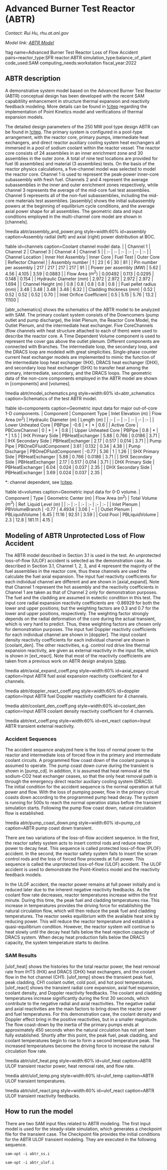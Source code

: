 # Advanced Burner Test Reactor (ABTR)

*Contact: Rui Hu, rhu.at.anl.gov*

*Model link: [ABTR Model](https://github.com/idaholab/virtual_test_bed/tree/devel/sfr/abtr)*

!tag name=Advanced Burner Test Reactor Loss of Flow Accident pairs=reactor_type:SFR
                       reactor:ABTR
                       simulation_type:balance_of_plant
                       code_used:SAM
                       computing_needs:workstation
                       fiscal_year:2022

## ABTR description

A demonstrative system model based on the Advanced Burner Test Reactor (ABTR) conceptual design has been developed with the recent SAM capabitility enhancement in structure thermal expansion and reactivity feedback modeling. More details can be found in [!citep](Hu2019) regarding the implementation of Point Kinetics model and verifications of thermal expansion models.

The detailed design parameters of the 250 MW pool type design ABTR can be found in [!citep](Chang2008). The primary system is configured in a pool-type arrangement, with the reactor core, primary pumps, intermediate heat exchangers, and direct reactor auxiliary cooling system heat exchangers all immersed in a pool of sodium coolant within the reactor vessel. The reactor core consists of 24 assemblies in an inner enrichment zone and 30 assemblies in the outer zone. A total of nine test locations are provided for fuel (6 assemblies) and material (3 assemblies) tests. On the basis of the reactor physics calculations, a five-channel model was selected to model the reactor core. Channel 1 is used to represent the peak-power inner-core subassembly with fresh fuel. Channels 2 and 4 represent the average subassemblies in the inner and outer enrichment zones respectively, while channel 3 represents the average of the mid-core fuel test assemblies.  Channel 5 represents all of the non-fuel subassemblies, including the mid-core materials test assemblies. [assembly] shows the initial subassembly powers at the beginning of equilibrium cycle conditions, and the average axial power shape for all assemblies. The geometric data and input conditions employed in the multi-channel core model are shown in [channels].

!media abtr/assembly_and_power.png
       style=width:60%
       id=assembly
       caption=Assembly radial (left) and axial (right) power distribution at BOC.

!table id=channels caption=Coolant channel model data.
|   | Channel 1  | Channel 2  | Channel 3  | Channel 4  | Channel 5  |
| :- | :- | :- | :- | :- | :- |
| Channel Location | Inner Hot Assembly | Inner Core | Fuel Test | Outer Core | Reflector Channel |
| Assembly number | 1 | 23 | 6 | 30 | 81 |
| Pin number per assembly | 217 | 217 | 217 | 217 | 91 |
| Power per assembly ($MW$) | 5.62 | 4.56 | 4.105 | 3.59 | 0.0883 |
| Flow Area ($m^2$) | 0.00492 | 0.113 | 0.0295 | 0.148 | 0.154 |
| Hydraulic Diameter ($mm$) | 2.972 | 2.972 | 2.972 | 2.972 | 1.694 |
| Channel Height ($m$) | 0.8 | 0.8 | 0.8 | 0.8 | 0.8 |
| Fuel pellet radius ($mm$) | 3.48 | 3.48 | 3.48 | 3.48 | 6.32 |
| Cladding thickness ($mm$) | 0.52 | 0.52 | 0.52 | 0.52 | 0.70 |
| Inlet Orifice Coefficient | 0.5 | 5.15 | 5.76 | 13.2 | 11100 |

[abtr_schematics] shows the schematics of the ABTR model to be analyzed with SAM. The primary coolant system consists of the Downcomers (pump outlet and pump discharge), the Inlet Plenum, the Reactor Core Model, the Outlet Plenum, and the intermediate heat exchanger. Five CoreChannels (flow channels with heat structure attached to each of them) were used to describe the reactor core. A Time Dependent Volume component is used to represent the cover gas above the outlet plenum. Different components are connected with Branches. The intermediate loop, the secondary loop, and the DRACS loop are modeled with great simplicities. Single-phase counter current heat exchanger models are implemented to mimic the function of the intermediate loop heat exchanger (IHX), DRACS heat exchanger (DHX), and secondary loop heat exchanger (SHX) to transfer heat among the primary, intermediate, secondary, and the DRACS loops. The geometric data of the non-core components employed in the ABTR model are shown in [components] and [volumes].

!media abtr/model_schematics.png
       style=width:60%
       id=abtr_schematics
       caption=Schematics of the test ABTR model.

!table id=components caption=Geometric input data for major out-of-core 1-D components.
| Component | Component Type  | Inlet Elevation ($m$)  | Flow Area ($m^2$)  | Hydraulic Diameter ($m$)  | Length ($m$)  |
| :- | :- | :- | :- | :- | :- |
| Lower Unheated Core | PBPipe | -0.6 | $*$ | $*$ | 0.6 |
| Active Core | PBCoreChannel | 0 | $*$ | $*$ | 0.8 |
| Upper Unheated Core | PBPipe | 0.8 | $*$ | $*$ | 1.5 |
| IHX Primary Side | PBHeatExchanger | 5.88 | 0.766 | 0.0186 | 3.71 |
| IHX Secondary Side | PBHeatExchanger | 2.17 | 0.517 | 0.014 | 3.71 |
| Pump Pipe | PBOneDFluidComponent | 3.61 | 0.132 | 0.34 | 4.38 |
| Pump Discharge | PBOneDFluidComponent | -0.77 | 5.36 | 1 | 1.26 |
| SHX Primary Side | PBHeatExchanger | 5.88 | 0.766 | 0.0186 | 3.71 |
| SHX Secondary Side | PBHeatExchanger | 2.17 | 0.517 | 0.014 | 3.71 |
| DHX Primary Side | PBHeatExchanger | 6.04 | 0.024 | 0.037 | 2.35 |
| DHX Secondary Side | PBHeatExchanger | 3.69 | 0.024 | 0.037 | 2.35 |

$*$: channel dependent, see [!citep](Chang2008).


!table id=volumes caption=Geometric input data for 0-D volume.
| Component | Type  | Geometric Center ($m$)  | Flow Area ($m^2$)  | Total Volume ($m^3$)  | Ref. Liquid Level ($m$)  |
| :- | :- | :- | :- | :- | :- |
| Inlet Plenum | PBVolumeBranch | -0.77 | 4.4934 | 3.06 |  $-$ |
| Outlet Plenum | PBLiquidVolume | 6.45 | 11.16 | 92.51 | 3.59 |
| Cold Pool | PBLiquidVolume | 2.3 | 12.8 | 181.11 | 4.15 |

## Modeling of ABTR Unprotected Loss of Flow Accident

The ABTR model described in Section 3.1 is used in the test. An unprotected loss-of-flow (ULOF) accident is selected as the demonstration case. As described in Section 3.1, Channel 1, 2, 3, and 4 represent the majority of the fuel assemblies in the reactor core, thus these channels are used the calculate the fuel axial expansion. The input fuel reactivity coefficients for each individual channel are different and are shown in [axial_expand]. Note that Channel 1 represent the hot assembly and the reactivity coefficients in Channel 1 are taken as that of Channel 2 only for demonstration purposes. The fuel and the cladding are assumed in eutectic condition in this test. The input core radial expansion reactivity coefficients are -0.86929 for both the lower and upper positions; but the weighting factors are 0.3 and 0.7 for the lower and upper positions, respectively. The weighting factor strongly depends on the radial deformation of the core during the actual transient, which is very hard to predict. Thus, these weighting factors are chosen only for demonstration purposes. The input fuel Doppler reactivity coefficients for each individual channel are shown in [doppler]. The input coolant density reactivity coefficients for each individual channel are shown in [coolant_den]. The other reactivities, e.g. control rod drive line thermal expansion reactivity, are given as external reactivity in the input file, which is shown in [ext_react]. Note that most of the reactivity coefficients are taken from a previous work on ABTR design analysis [!citep](Chang2008).

!media abtr/axial_expand_coeff.png
       style=width:60%
       id=axial_expand
       caption=Input ABTR fuel axial expansion reactivity coefficient for 4 channels.

!media abtr/doppler_react_coeff.png
       style=width:60%
       id=doppler
       caption=Input ABTR fuel Doppler reactivity coefficient for 4 channels.

!media abtr/coolant_den_coeff.png
       style=width:60%
       id=coolant_den
       caption=Input ABTR coolant density reactivity coefficient for 4 channels.

!media abtr/ext_coeff.png
       style=width:60%
       id=ext_react
       caption=Input ABTR transient external reactivity.

### Accident Sequences

The accident sequence analyzed here is the loss of normal power to the reactor and intermediate loss of forced flow in the primary and intermediate coolant circuits. A programmed flow coast down of the coolant pumps is assumed to operate. The pump coast down curve during the transient is shown in [pump_cd]. In addition, it is assumed that heat removal at the sodium-CO2 heat exchanger ceases, so that the only heat removal path is through the emergency direct reactor auxiliary cooling system (DRACS). The initial condition for the accident sequence is the normal operation at full power and flow. With the loss of pumping power, flow in the primary circuit coasts down according to the programmed pump head decay. The system is running for 500s to reach the normal operation status before the transient simulation starts. Following the pump flow coast down, natural circulation flow is established.

!media abtr/pump_coast_down.png
       style=width:60%
       id=pump_cd
       caption=ABTR pump coast down transient.

There are two variations of the loss-of-flow accident sequence. In the first, the reactor safety system acts to insert control rods and reduce reactor power to decay heat. This sequence is called protected loss-of-flow (PLOF) accident. In the second, the reactor safety system fails to insert the scram control rods and the loss of forced flow proceeds at full power. This sequence is called the unprotected loss-of-flow (ULOF) accident. The ULOF accident is used to demonstrate the Point-Kinetics model and the reactivity feedback models.

In the ULOF accident, the reactor power remains at full power initially and is reduced later due to the inherent negative reactivity feedbacks. As the coolant flow rate decreases, reactor temperatures increase within the first minute. During this time, the peak fuel and cladding temperatures rise. This increase in temperatures provides the driving force for establishing the natural circulation flow, which will then reduce the peak fuel and cladding temperatures. The reactor seeks equilibrium with the available heat sink by reducing power. This will reduce the reactor temperature and establish a quasi-equilibrium condition. However, the reactor system will continue to heat slowly until the decay heat falls below the heat rejection capacity of DRACS system. When decay heat production falls below the DRACS capacity, the system temperature starts to decline.

### SAM Results

[ulof_heat] shows the histories for the total reactor power, the heat removal rate from IHTS (IHX) and DRACS (DHX) heat exchangers, and the coolant flow in the hot channel (CH1). [ulof_temp] shows the transient peak fuel, peak cladding, CH1 coolant outlet, cold pool, and hot pool temperatures. [ulof_react] shows the transient radial core expansion, axial fuel expansion, coolant density, and Doppler reactivity feedbacks. The coolant and cladding temperatures increase significantly during the first 30 seconds, which contribute to the negative radial and axial reactivities. The negative radial and axial reactivities are the main factors to bring down the reactor power and fuel temperatures. For this demonstration case, the coolant density and Doppler effect bring in the positive reactivities, but in a smaller magnitude. The flow coast-down by the inertia of the primary pumps ends at approximately 450 seconds when the natural circulation has not yet been fully established. Shortly after this point, the peak fuel, peak cladding, and coolant temperatures begin to rise to form a second temperature peak. The increased temperatures become the driving force to increase the natural circulation flow rate.

!media abtr/ulof_heat.png
       style=width:60%
       id=ulof_heat
       caption=ABTR ULOF transient reactor power, heat removal rate, and flow rate.

!media abtr/ulof_temp.png
       style=width:60%
       id=ulof_temp
       caption=ABTR ULOF transient temperatures.

!media abtr/ulof_react.png
       style=width:60%
       id=ulof_react
       caption=ABTR ULOF transient reactivity feedbacks.

## How to run the model

There are two SAM input files related to ABTR modeling. The first input model is used for the steady-state simulation, which generates a checkpoint file for the transient case. The Checkpoint file provides the initial conditions for the ABTR ULOF transient modeling. They are executed in the following sequence.

 `sam-opt -i abtr_ss.i`

 `sam-opt -i abtr_ulof.i`

